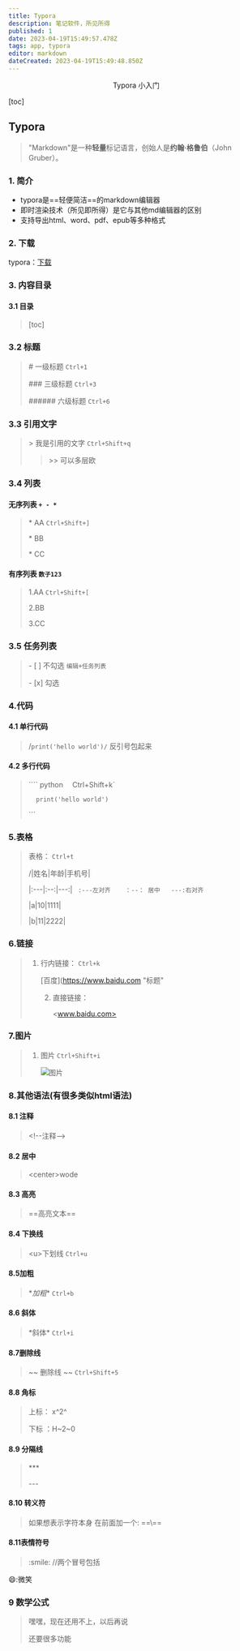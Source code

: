 ```yaml
---
title: Typora
description: 笔记软件，所见所得
published: 1
date: 2023-04-19T15:49:57.478Z
tags: app, typora
editor: markdown
dateCreated: 2023-04-19T15:49:48.850Z
---
```


<center>Typora 小入门</center>



[toc]

## Typora

> "Markdown"是一种**轻量**标记语言，创始人是**约翰·格鲁伯**（John Gruber）。

### 1. 简介

* typora是==轻便简洁==的markdown编辑器
* 即时渲染技术（所见即所得）是它与其他md编辑器的区别
* 支持导出html、word、pdf、epub等多种格式

### 2. 下载

typora：[下载](https://www.typora.io/#download)

### 3. 内容目录

#### 3.1 目录

> \[toc]   

### 3.2 标题

>\#  一级标题    `Ctrl+1`
>
>\### 三级标题  `Ctrl+3`
>
>\###### 六级标题 `Ctrl+6`

### 3.3 引用文字

>\>  我是引用的文字 `Ctrl+Shift+q`
>
>> \>> 可以多层欧

### 3.4 列表

#### 无序列表 `+ - *`

> \* AA  `Ctrl+Shift+]`
>
> \* BB
>
> \* CC

#### 有序列表 `数子123`

> 1.AA  `Ctrl+Shift+[`
>
> 2.BB
>
> 3.CC

### 3.5 任务列表

> \- [ ] 不勾选  `编辑+任务列表`
>
> \- [x] 勾选

### 4.代码

#### 4.1 单行代码 

> /`print('hello world')/`   反引号包起来

#### 4.2 多行代码 

>
>
>\```` python	`  `Ctrl+Shift+k`
>
>		print('hello world')
>
>\```

### 5.表格

>表格： `Ctrl+t`
>
>/|姓名|年龄|手机号|
>
>\|:---|:--:|---:|   ` :---左对齐    ：--： 居中   ---:右对齐`
>
>\|a|10|1111|
>
>\|b|11|2222|

### 6.链接

> 1. 行内链接： `Ctrl+k`
>
>    \[百度]\(https://www.baidu.com "标题"
>
> 
>
>    2. 直接链接：
>
>       \<www.baidu.com>

### 7.图片

> 1. 图片  `Ctrl+Shift+i`
>
>    ![图片](路径 "标题")



### 8.其他语法(有很多类似html语法)

#### 8.1 注释

> \<!--注释-->

#### 8.2 居中

> \<center>wode</center>

#### 8.3 高亮

> \==高亮文本==

#### 8.4 下换线

>\<u>下划线</u>  `Ctrl+u`

#### 8.5加粗

> \**加粗** 	`Ctrl+b`

#### 8.6 斜体

> \*斜体*  `Ctrl+i`

#### 8.7删除线

> \~~ 删除线 ~~ `Ctrl+Shift+5`

#### 8.8 角标

> 上标： x\^2^
>
> 下标 ：H\~2~0

#### 8.9 分隔线

> \***
>
> \---

#### 8.10 转义符

> 如果想表示字符本身 在前面加一个: ==\\==

#### 8.11表情符号

> \:smile\:   //两个冒号包括

:smile::微笑

### 9 数学公式

> 嘿嘿，现在还用不上，以后再说
>
> 还要很多功能
